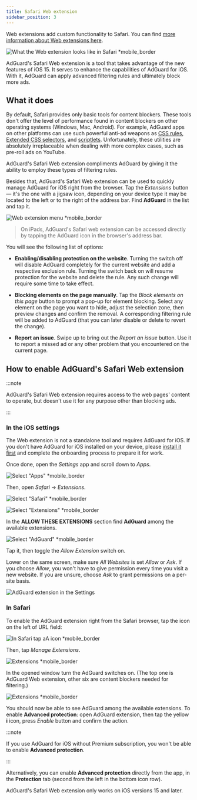```yaml
---
title: Safari Web extension
sidebar_position: 3
---
```


Web extensions add custom functionality to Safari. You can find [more information about Web extensions here](https://developer.apple.com/documentation/safariservices/safari_web_extensions).

![What the Web extension looks like in Safari *mobile_border](https://cdn.adtidy.org/public/Adguard/kb/iOS/webext/menu_en.png)

AdGuard's Safari Web extension is a tool that takes advantage of the new features of iOS 15. It serves to enhance the capabilities of AdGuard for iOS. With it, AdGuard can apply advanced filtering rules and ultimately block more ads.

## What it does

By default, Safari provides only basic tools for content blockers. These tools don't offer the level of performance found in content blockers on other operating systems (Windows, Mac, Android). For example, AdGuard apps on other platforms can use such powerful anti-ad weapons as [CSS rules](/general/ad-filtering/create-own-filters#cosmetic-css-rules), [Extended CSS selectors](/general/ad-filtering/create-own-filters#extended-css-selectors), and [scriptlets](/general/ad-filtering/create-own-filters#scriptlets). Unfortunately, these utilities are absolutely irreplaceable when dealing with more complex cases, such as pre-roll ads on YouTube.

AdGuard's Safari Web extension compliments AdGuard by giving it the ability to employ these types of filtering rules.

Besides that, AdGuard's Safari Web extension can be used to quickly manage AdGuard for iOS right from the browser. Tap the *Extensions* button — it's the one with a jigsaw icon, depending on your device type it may be located to the left or to the right of the address bar. Find **AdGuard** in the list and tap it.

![Web extension menu *mobile_border](https://cdn.adtidy.org/content/kb/ad_blocker/iOS/open-safari-assistant.jpg)

> On iPads, AdGuard's Safari web extension can be accessed directly by tapping the AdGuard icon in the browser's address bar.

You will see the following list of options:

- **Enabling/disabling protection on the website**. Turning the switch off will disable AdGuard completely for the current website and add a respective exclusion rule. Turning the switch back on will resume protection for the website and delete the rule. Any such change will require some time to take effect.

- **Blocking elements on the page manually**. Tap the *Block elements on this page* button to prompt a pop-up for element blocking. Select any element on the page you want to hide, adjust the selection zone, then preview changes and confirm the removal. A corresponding filtering rule will be added to AdGuard (that you can later disable or delete to revert the change).

- **Report an issue**. Swipe up to bring out the *Report an issue* button. Use it to report a missed ad or any other problem that you encountered on the current page.

## How to enable AdGuard's Safari Web extension

:::note

AdGuard's Safari Web extension requires access to the web pages' content to operate, but doesn't use it for any purpose other than blocking ads.

:::

### In the iOS settings

The Web extension is not a standalone tool and requires AdGuard for iOS. If you don't have AdGuard for iOS installed on your device, please [install it first](../installation) and complete the onboarding process to prepare it for work.

Once done, open the *Settings* app and scroll down to *Apps*.

![Select "Apps" *mobile_border](https://cdn.adtidy.org/content/kb/ad_blocker/iOS/apps.jpg)

Then, open *Safari* → *Extensions*.

![Select "Safari" *mobile_border](https://cdn.adtidy.org/public/Adguard/kb/iOS/webext/settings1_en.png)

![Select "Extensions" *mobile_border](https://cdn.adtidy.org/public/Adguard/kb/iOS/webext/settings2_en.png)

In the **ALLOW THESE EXTENSIONS** section find **AdGuard** among the available extensions.

![Select "AdGuard" *mobile_border](https://cdn.adtidy.org/content/kb/ad_blocker/iOS/select-ag.jpg)

Tap it, then toggle the *Allow Extension* switch on.

Lower on the same screen, make sure *All Websites* is set *Allow* or *Ask*. If you choose *Allow*, you won't have to give permission every time you visit a new website. If you are unsure, choose *Ask* to grant permissions on a per-site basis.

![AdGuard extension in the Settings](https://cdn.adtidy.org/content/kb/ad_blocker/iOS/ag-webext-in-settings.png)

### In Safari

To enable the AdGuard extension right from the Safari browser, tap the icon on the left of URL field:

![In Safari tap aA icon *mobile_border](https://cdn.adtidy.org/content/kb/ad_blocker/iOS/web-extension-on-1.jpg)

Then, tap *Manage Extensions*.

![Extensions *mobile_border](https://cdn.adtidy.org/content/kb/ad_blocker/iOS/web-extension-on-2.jpg)

In the opened window turn the AdGuard switches on. (The top one is AdGuard Web extension, other six are content blockers needed for filtering.)

![Extensions *mobile_border](https://cdn.adtidy.org/content/kb/ad_blocker/iOS/web-extension-on-3.jpg)

You should now be able to see AdGuard among the available extensions. To enable **Advanced protection**: open AdGuard extension, then tap the yellow **i** icon, press *Enable* button and confirm the action.

:::note

If you use AdGuard for iOS without Premium subscription, you won't be able to enable **Advanced protection**.

:::

Alternatively, you can enable **Advanced protection** directly from the app, in the **Protection** tab (second from the left in the bottom icon row).

AdGuard's Safari Web extension only works on iOS versions 15 and later.
